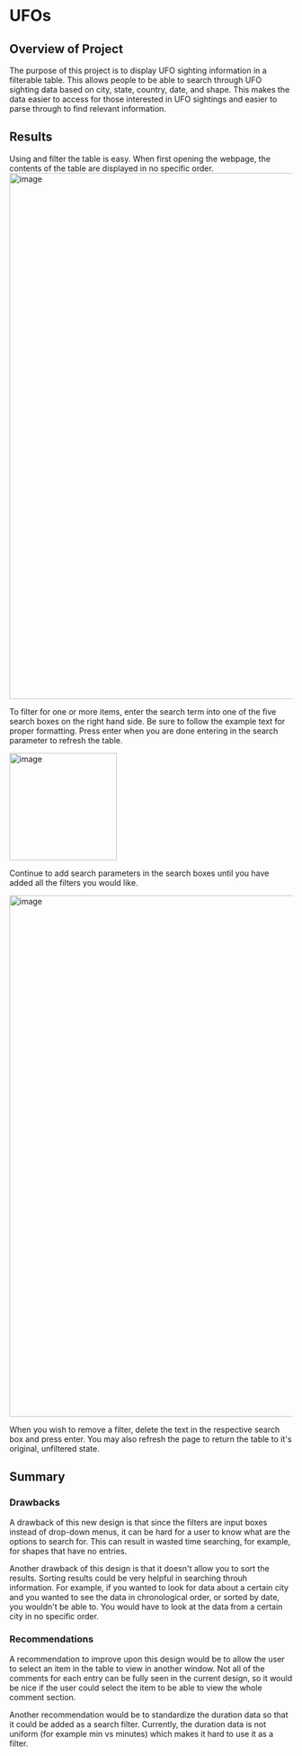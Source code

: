 # UFOs

## Overview of Project

The purpose of this project is to display UFO sighting information in a filterable table. This allows people to be able to search through UFO sighting data based on city, state, country, date, and shape. This makes the data easier to access for those interested in UFO sightings and easier to parse through to find relevant information.

## Results

Using and filter the table is easy. When first opening the webpage, the contents of the table are displayed in no specific order.
<img width="935" alt="image" src="https://user-images.githubusercontent.com/102273449/179369295-4f7cc3d4-522b-4242-9fbe-4d88e33dca77.png">

To filter for one or more items, enter the search term into one of the five search boxes on the right hand side. Be sure to follow the example text for proper formatting. Press enter when you are done entering in the search parameter to refresh the table.

<img width="191" alt="image" src="https://user-images.githubusercontent.com/102273449/179369351-149afdf1-e7a5-435e-b6af-d23596a138d6.png">

Continue to add search parameters in the search boxes until you have added all the filters you would like.

<img width="927" alt="image" src="https://user-images.githubusercontent.com/102273449/179369379-cc154116-d064-4601-a64e-0149b0e7e1f9.png">

When you wish to remove a filter, delete the text in the respective search box and press enter. You may also refresh the page to return the table to it's original, unfiltered state.

## Summary

### Drawbacks
A drawback of this new design is that since the filters are input boxes instead of drop-down menus, it can be hard for a user to know what are the options to search for. This can result in wasted time searching, for example, for shapes that have no entries.

Another drawback of this design is that it doesn't allow you to sort the results. Sorting results could be very helpful in searching throuh information. For example, if you wanted to look for data about a certain city and you wanted to see the data in chronological order, or sorted by date, you wouldn't be able to. You would have to look at the data from a certain city in no specific order.

### Recommendations
A recommendation to improve upon this design would be to allow the user to select an item in the table to view in another window. Not all of the comments for each entry can be fully seen in the current design, so it would be nice if the user could select the item to be able to view the whole comment section.

Another recommendation would be to standardize the duration data so that it could be added as a search filter. Currently, the duration data is not uniform (for example min vs minutes) which makes it hard to use it as a filter.
